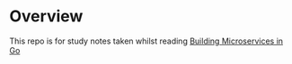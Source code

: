 # Overview

This repo is for study notes taken whilst reading [Building Microservices in Go](https://www.packtpub.com/application-development/building-microservices-go)
